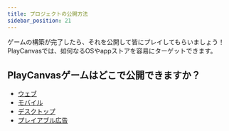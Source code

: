 ```yaml
---
title: プロジェクトの公開方法
sidebar_position: 21
---
```


ゲームの構築が完了したら、それを公開して皆にプレイしてもらいましょう！PlayCanvasでは、如何なるOSやappストアを容易にターゲットできます。

## PlayCanvasゲームはどこで公開できますか？

* [ウェブ][1]
* [モバイル][2]
* [デスクトップ][3]
* [プレイアブル広告][4]

[1]: /user-manual/publishing/web
[2]: /user-manual/publishing/mobile
[3]: /user-manual/publishing/desktop
[4]: /user-manual/publishing/playable-ads